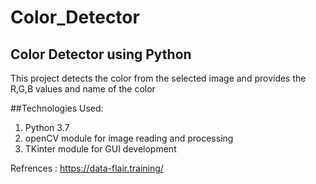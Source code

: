 # Color_Detector
<h2>Color Detector using Python</h2>

This project detects the color from the selected image and provides the R,G,B values and name of the color

##Technologies Used:
1. Python 3.7
2. openCV module for image reading and processing
3. TKinter module for GUI development


Refrences :  https://data-flair.training/
